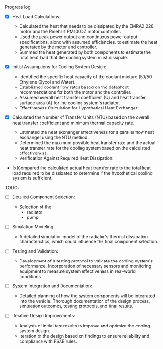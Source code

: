 Progress log 
- [x] Heat Load Calculations: 
    - Calculated the heat that needs to be dissipated by the EMRAX 228 motor and the Rinehart PM100DZ motor controller.
    - Used the peak power output and continuous power output specifications, along with assumed efficiencies, to estimate the heat generated by the motor and controller.  
    - Summed the heat generated by both components to estimate the total heat load that the cooling system must dissipate.

- [x] Initial Assumptions for Cooling System Design:
    - Identified the specific heat capacity of the coolant mixture (50/50 Ethylene Glycol and Water).
    - Established coolant flow rates based on the datasheet recommendations for both the motor and the controller.
    - Assumed overall heat transfer coefficient (U) and heat transfer surface area (A) for the cooling system's radiator.
    - Effectiveness Calculation for Hypothetical Heat Exchanger:

- [x] Calculated the Number of Transfer Units (NTU) based on the overall heat transfer coefficient and minimum thermal capacity rate.
    - Estimated the heat exchanger effectiveness for a parallel flow heat exchanger using the NTU method.
    - Determined the maximum possible heat transfer rate and the actual heat transfer rate for the cooling system based on the calculated effectiveness.
    - Verification Against Required Heat Dissipation:

- [x]Compared the calculated actual heat transfer rate to the total heat load required to be dissipated to determine if the hypothetical cooling system is sufficient.


TODO: 
- [ ] Detailed Component Selection:
    - Selection of the 
        - radiator
        - pump

- [ ] Simulation Modeling:
    - A detailed simulation model of the radiator's thermal dissipation characteristics, which could influence the final component selection.

- [ ] Testing and Validation:
    - Development of a testing protocol to validate the cooling system's performance.
    Incorporation of necessary sensors and monitoring equipment to measure system effectiveness in real-world conditions.

- [ ] System Integration and Documentation:
    - Detailed planning of how the system components will be integrated into the vehicle.
    Thorough documentation of the design process, simulation outcomes, testing protocols, and final results.

- [ ] Iterative Design Improvements:
    - Analysis of initial test results to improve and optimize the cooling system design.
    - Iteration of the design based on findings to ensure reliability and compliance with FSAE rules.